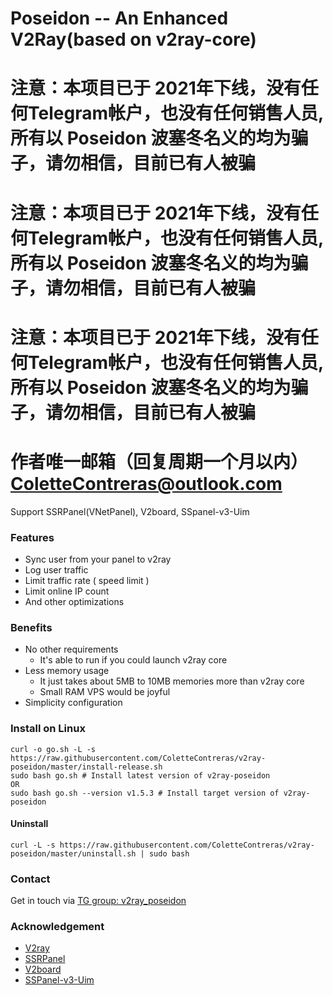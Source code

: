 # Poseidon -- An Enhanced V2Ray(based on v2ray-core)

# 注意：本项目已于 2021年下线，没有任何Telegram帐户，也没有任何销售人员,所有以 Poseidon 波塞冬名义的均为骗子，请勿相信，目前已有人被骗
# 注意：本项目已于 2021年下线，没有任何Telegram帐户，也没有任何销售人员,所有以 Poseidon 波塞冬名义的均为骗子，请勿相信，目前已有人被骗
# 注意：本项目已于 2021年下线，没有任何Telegram帐户，也没有任何销售人员,所有以 Poseidon 波塞冬名义的均为骗子，请勿相信，目前已有人被骗
#
# 作者唯一邮箱（回复周期一个月以内） ColetteContreras@outlook.com
Support SSRPanel(VNetPanel), V2board, SSpanel-v3-Uim

### Features

- Sync user from your panel to v2ray
- Log user traffic
- Limit traffic rate ( speed limit )
- Limit online IP count
- And other optimizations

### Benefits

- No other requirements
  - It's  able to run if you could launch v2ray core
- Less memory usage
  - It just takes about 5MB to 10MB memories more than v2ray core
  - Small RAM VPS would be joyful
- Simplicity configuration


### Install on Linux

```
curl -o go.sh -L -s https://raw.githubusercontent.com/ColetteContreras/v2ray-poseidon/master/install-release.sh
sudo bash go.sh # Install latest version of v2ray-poseidon
OR
sudo bash go.sh --version v1.5.3 # Install target version of v2ray-poseidon
```

#### Uninstall

```
curl -L -s https://raw.githubusercontent.com/ColetteContreras/v2ray-poseidon/master/uninstall.sh | sudo bash
```

### Contact

Get in touch via [TG group: v2ray_poseidon](https://t.me/v2ray_poseidon)

### Acknowledgement

- [V2ray](https://github.com/v2ray/v2ray-core)
- [SSRPanel](https://github.com/ssrpanel/SSRPanel)
- [V2board](https://github.com/v2board/v2board)
- [SSPanel-v3-Uim](https://github.com/Anankke/SSPanel-Uim)
